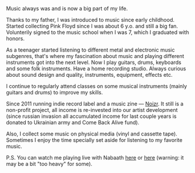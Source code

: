 Music always was and is now a big part of my life.

Thanks to my father, I was introduced to music since early childhood. Started collecting Pink Floyd since I was about 6 y.o. and still a big fan. Volunterily signed to the music school when I was 7, which I graduated with honors.

As a teenager started listening to different metal and electronic music subgenres, that's where my fascination about music and playing different instruments got into the next level. Now I play guitars, drums, keyboards and some folk instruments. Have a home recording studio. Always curious about sound design and quality, instruments, equipment, effects etc.

I continue to regularly attend classes on some musical instruments (mainly guitars and drums) to improve my skills.

Since 2011 running indie record label and a music zine &mdash; [Noizr](https://noizr.com). It still is a non-profit project, all income is re-invested into our artist development (since russian invasion all accumulated income for last couple years is donated to Ukrainian army and Come Back Alive fund).

Also, I collect some music on physical media (vinyl and cassette tape). Sometimes I enjoy the time specially set aside for listening to my favorite music.

P.S. You can watch me playing live with Nabaath [here](https://youtu.be/ThlDSKGNc-k) or [here](https://youtu.be/osGApVlgYk8) (warning: it may be a bit "too heavy" for some).
